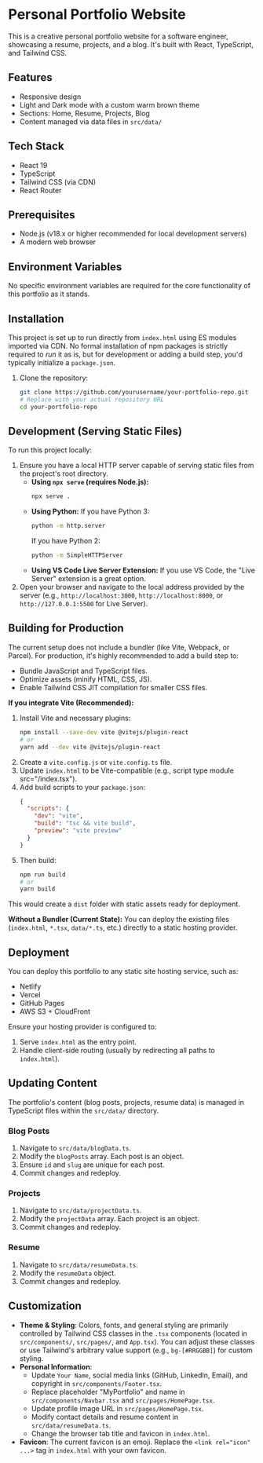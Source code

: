 # Personal Portfolio Website

This is a creative personal portfolio website for a software engineer, showcasing a resume, projects, and a blog. It's built with React, TypeScript, and Tailwind CSS.

## Features

*   Responsive design
*   Light and Dark mode with a custom warm brown theme
*   Sections: Home, Resume, Projects, Blog
*   Content managed via data files in `src/data/`

## Tech Stack

*   React 19
*   TypeScript
*   Tailwind CSS (via CDN)
*   React Router

## Prerequisites

*   Node.js (v18.x or higher recommended for local development servers)
*   A modern web browser

## Environment Variables

No specific environment variables are required for the core functionality of this portfolio as it stands.

## Installation

This project is set up to run directly from `index.html` using ES modules imported via CDN. No formal installation of npm packages is strictly required to *run* it as is, but for development or adding a build step, you'd typically initialize a `package.json`.

1.  Clone the repository:
    ```bash
    git clone https://github.com/yourusername/your-portfolio-repo.git 
    # Replace with your actual repository URL
    cd your-portfolio-repo
    ```

## Development (Serving Static Files)

To run this project locally:
1.  Ensure you have a local HTTP server capable of serving static files from the project's root directory.
    *   **Using `npx serve` (requires Node.js):**
        ```bash
        npx serve .
        ```
    *   **Using Python:**
        If you have Python 3:
        ```bash
        python -m http.server
        ```
        If you have Python 2:
        ```bash
        python -m SimpleHTTPServer
        ```
    *   **Using VS Code Live Server Extension:** If you use VS Code, the "Live Server" extension is a great option.
2.  Open your browser and navigate to the local address provided by the server (e.g., `http://localhost:3000`, `http://localhost:8000`, or `http://127.0.0.1:5500` for Live Server).

## Building for Production

The current setup does not include a bundler (like Vite, Webpack, or Parcel). For production, it's highly recommended to add a build step to:
*   Bundle JavaScript and TypeScript files.
*   Optimize assets (minify HTML, CSS, JS).
*   Enable Tailwind CSS JIT compilation for smaller CSS files.

**If you integrate Vite (Recommended):**
1.  Install Vite and necessary plugins:
    ```bash
    npm install --save-dev vite @vitejs/plugin-react
    # or
    yarn add --dev vite @vitejs/plugin-react
    ```
2.  Create a `vite.config.js` or `vite.config.ts` file.
3.  Update `index.html` to be Vite-compatible (e.g., script type module src="/index.tsx").
4.  Add build scripts to your `package.json`:
    ```json
    {
      "scripts": {
        "dev": "vite",
        "build": "tsc && vite build",
        "preview": "vite preview"
      }
    }
    ```
5.  Then build:
    ```bash
    npm run build
    # or
    yarn build
    ```
This would create a `dist` folder with static assets ready for deployment.

**Without a Bundler (Current State):**
You can deploy the existing files (`index.html`, `*.tsx`, `data/*.ts`, etc.) directly to a static hosting provider.

## Deployment

You can deploy this portfolio to any static site hosting service, such as:

*   Netlify
*   Vercel
*   GitHub Pages
*   AWS S3 + CloudFront

Ensure your hosting provider is configured to:
1.  Serve `index.html` as the entry point.
2.  Handle client-side routing (usually by redirecting all paths to `index.html`).

## Updating Content

The portfolio's content (blog posts, projects, resume data) is managed in TypeScript files within the `src/data/` directory.

### Blog Posts
1.  Navigate to `src/data/blogData.ts`.
2.  Modify the `blogPosts` array. Each post is an object.
3.  Ensure `id` and `slug` are unique for each post.
4.  Commit changes and redeploy.

### Projects
1.  Navigate to `src/data/projectData.ts`.
2.  Modify the `projectData` array. Each project is an object.
3.  Commit changes and redeploy.

### Resume
1.  Navigate to `src/data/resumeData.ts`.
2.  Modify the `resumeData` object.
3.  Commit changes and redeploy.

## Customization

*   **Theme & Styling**: Colors, fonts, and general styling are primarily controlled by Tailwind CSS classes in the `.tsx` components (located in `src/components/`, `src/pages/`, and `App.tsx`). You can adjust these classes or use Tailwind's arbitrary value support (e.g., `bg-[#RRGGBB]`) for custom styling.
*   **Personal Information**:
    *   Update `Your Name`, social media links (GitHub, LinkedIn, Email), and copyright in `src/components/Footer.tsx`.
    *   Replace placeholder "MyPortfolio" and name in `src/components/Navbar.tsx` and `src/pages/HomePage.tsx`.
    *   Update profile image URL in `src/pages/HomePage.tsx`.
    *   Modify contact details and resume content in `src/data/resumeData.ts`.
    *   Change the browser tab title and favicon in `index.html`.
*   **Favicon**: The current favicon is an emoji. Replace the `<link rel="icon" ...>` tag in `index.html` with your own favicon.